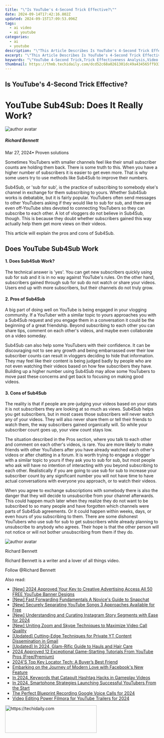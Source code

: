 ```yaml
---
title: "\"Is YouTube's 4-Second Trick Effective?\""
date: 2024-09-14T17:42:16.802Z
updated: 2024-09-15T17:09:53.096Z
tags:
  - ai video
  - ai youtube
categories:
  - ai
  - youtube
description: "\"This Article Describes Is YouTube's 4-Second Trick Effective?\""
excerpt: "\"This Article Describes Is YouTube's 4-Second Trick Effective?\""
keywords: "\"YouTube 4-Second Trick,Trick Effectiveness Analysis,Video Engagement Strategy,Content Retention in Videos,YouTube Viewership Tactics,Engaging Video Techniques,Subtitle Impact on Views\""
thumbnail: https://thmb.techidaily.com/dcd52c68a0261301dc49a434565ff933798115ab3a2be4caf338af3c874b626b.jpg
---
```


## Is YouTube's 4-Second Trick Effective?

# YouTube Sub4Sub: Does It Really Work?

![author avatar](https://images.wondershare.com/filmora/article-images/richard-bennett.jpg)

##### Richard Bennett

 Mar 27, 2024• Proven solutions

 Sometimes YouTubers with smaller channels feel like their small subscriber counts are holding them back. There is some truth to this. When you have a higher number of subscribers it is easier to get even more. That is why some users try to use methods like Sub4Sub to improve their numbers.

 Sub4Sub, or 'sub for sub', is the practice of subscribing to somebody else's channel in exchange for them subscribing to yours. Whether Sub4Sub works is debatable, but it is fairly popular. YouTubers often send messages to other YouTubers asking if they would like to sub for sub, and there are even off-YouTube sites devoted to connecting YouTubers so they can subscribe to each other. A lot of vloggers do not believe in Sub4Sub, though. This is because they doubt whether subscribers gained this way actually help them get more views on their videos.

 This article will explain the pros and cons of Sub4Sub.

## Does YouTube Sub4Sub Work

#### 1\. Does Sub4Sub Work?

 The technical answer is 'yes'. You can get new subscribers quickly using sub for sub and it is in no way against YouTube's rules. On the other hand, subscribers gained through sub for sub do not watch or share your videos. Users end up with more subscribers, but their channels do not truly grow.

#### 2\. Pros of Sub4Sub

 A big part of doing well on YouTube is being engaged in your vlogging community. If a YouTuber with a similar topic to yours approaches you with a Sub4Sub request and you engage them in a conversation it could be the beginning of a great friendship. Beyond subscribing to each other you can share tips, comment on each other's videos, and maybe even collaborate on a video someday.

 Sub4Sub can also help some YouTubers with their confidence. It can be discouraging not to see any growth and being embarrassed over their low subscriber counts can result in vloggers deciding to hide that information. They may feel like their content is being judged badly by people who are not even watching their videos based on how few subscribers they have. Building up a higher number using Sub4Sub may allow some YouTubers to move past these concerns and get back to focusing on making good videos.

#### 3\. Cons of Sub4Sub

 The reality is that if people are pre-judging your videos based on your stats it is not subscribers they are looking at so much as views. Sub4Sub helps you get subscribers, but in most cases those subscribers will never watch any of your videos. They will also never share them or tell their friends to watch them, the way subscribers gained organically will. So while your subscriber count goes up, your view count stays low.

 The situation described in the Pros section, where you talk to each other and comment on each other's videos, is rare. You are more likely to make friends with other YouTubers after you have already watched each other's videos or after chatting in a forum. It is worth trying to engage a vlogger with a similar topic to yours if they ask you to sub for sub, but most people who ask will have no intention of interacting with you beyond subscribing to each other. Realistically if you are going to use sub for sub to increase your subscriber count by any significant number you will not have time to have actual conversations with everyone you approach, or to watch their videos.

 When you agree to exchange subscriptions with somebody there is also the danger that they will decide to unsubscribe from your channel afterwards. This could happen much later when they realize they do not want to be subscribed to so many people and have forgotten which channels were parts of Sub4Sub agreements. Or it could happen within weeks, days, or even hours of you subscribing to them. There are some dishonest YouTubers who use sub for sub to get subscribers while already planning to unsubscribe to anybody who agrees. Their hope is that the other person will not notice or will not bother unsubscribing from them if they do.

![author avatar](https://images.wondershare.com/filmora/article-images/richard-bennett.jpg)

Richard Bennett

Richard Bennett is a writer and a lover of all things video.

Follow @Richard Bennett

<ins class="adsbygoogle"
     style="display:block"
     data-ad-format="autorelaxed"
     data-ad-client="ca-pub-7571918770474297"
     data-ad-slot="1223367746"></ins>

<ins class="adsbygoogle"
     style="display:block"
     data-ad-client="ca-pub-7571918770474297"
     data-ad-slot="8358498916"
     data-ad-format="auto"
     data-full-width-responsive="true"></ins>

<span class="atpl-alsoreadstyle">Also read:</span>
<div><ul>
<li><a href="https://youtube-docs.techidaily.com/024-approved-your-key-to-creative-advertising-access-all-50-free-youtube-banner-designs/"><u>[New] 2024 Approved Your Key to Creative Advertising Access All 50 FREE YouTube Banner Designs</u></a></li>
<li><a href="https://some-knowledge.techidaily.com/new-fast-forwarding-fundamentals-a-novices-guide-to-snapchat/"><u>[New] Fast Forwarding Fundamentals A Novice's Guide to Snapchat</u></a></li>
<li><a href="https://youtube-webster.techidaily.com/ecurely-separating-youtube-songs-3-approaches-available-for-free/"><u>[New] Securely Separating YouTube Songs 3 Approaches Available for Free</u></a></li>
<li><a href="https://instagram-video-files.techidaily.com/new-understanding-and-curating-instagram-story-segments-with-ease-for-2024/"><u>[New] Understanding and Curating Instagram Story Segments with Ease for 2024</u></a></li>
<li><a href="https://some-skills.techidaily.com/new-uniting-zoom-and-skype-techniques-to-maximize-video-call-quality/"><u>[New] Uniting Zoom and Skype Techniques to Maximize Video Call Quality</u></a></li>
<li><a href="https://youtube-webster.techidaily.com/ed-cutting-edge-techniques-for-private-yt-content-dissemination-in-gmail/"><u>[Updated] Cutting-Edge Techniques for Private YT Content Dissemination in Gmail</u></a></li>
<li><a href="https://youtube-webster.techidaily.com/ed-in-2024-glam-rific-guide-to-hauls-and-hair-care/"><u>[Updated] In 2024, Glam-Rific Guide to Hauls and Hair Care</u></a></li>
<li><a href="https://youtube-webster.techidaily.com/approved-12-exceptional-game-starting-tutorials-from-youtube-pros-freepremium/"><u>2024 Approved 12 Exceptional Game-Starting Tutorials From YouTube Pros (Free/Premium)</u></a></li>
<li><a href="https://buynow-marvelous.techidaily.com/2024s-top-key-locator-tech-a-buyers-best-friend/"><u>2024'S Top Key Locator Tech: A Buyer’s Best Friend</u></a></li>
<li><a href="https://facebook.techidaily.com/embarking-on-the-journey-of-modern-love-with-facebooks-new-feature/"><u>Embarking on the Journey of Modern Love with Facebook's New Feature</u></a></li>
<li><a href="https://youtube-webster.techidaily.com/24-keywords-that-catapult-hashtag-hacks-in-gameplay-videos/"><u>In 2024, Keywords that Catapult Hashtag Hacks in Gameplay Videos</u></a></li>
<li><a href="https://youtube-webster.techidaily.com/24-smartphone-strategies-launching-successful-youtubers-from-the-start/"><u>In 2024, Smartphone Strategies Launching Successful YouTubers From the Start</u></a></li>
<li><a href="https://visual-screen-recording.techidaily.com/the-perfect-blueprint-recording-google-voice-calls-for-2024/"><u>The Perfect Blueprint Recording Google Voice Calls for 2024</u></a></li>
<li><a href="https://youtube-blog.techidaily.com/-editing-power-filmora-for-youtube-trailers-for-2024/"><u>Video Editing Power Filmora for YouTube Trailers for 2024</u></a></li>
</ul></div>

<!-- affiliate ads begin -->
<a href="https://aidotcom.pxf.io/c/5597632/2129042/19576" target="_top" id="2129042">
  <img src="//a.impactradius-go.com/display-ad/19576-2129042" border="0" alt="https://techidaily.com" width="300" height="90"/>
</a>
<img height="0" width="0" src="https://aidotcom.pxf.io/i/5597632/2129042/19576" style="position:absolute;visibility:hidden;" border="0" />
<!-- affiliate ads end -->

